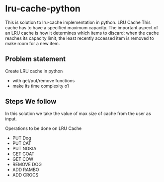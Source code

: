 # lru-cache-python
This is solution to lru-cache implementation in python. 
LRU Cache
This cache has to have a specified maximum capacity. The important aspect of an LRU cache is how it determines which items to discard: when the cache reaches its capacity limit, the least recently accessed item is removed to make room for a new item.

## Problem statement 
Create LRU cache in python 
  -  with get/put/remove functions
  -  make its time complexity o1

## Steps We follow
In this solution we take the value of max size of cache from the user as input.

Operations to be done on LRU Cache
- PUT Dog  
- PUT CAT  
- PUT NOKIA  
- GET GOAT  
- GET COW  
- REMOVE DOG  
- ADD RAMBO  
- ADD CROCS 